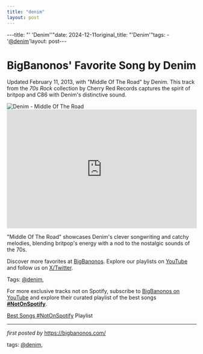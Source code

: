 ```yaml
---
title: "denim"
layout: post
---
```

---title: "' 'Denim''"date: 2024-12-11original_title: "'Denim'"tags:  - '[@denim](/tags/denim/)'layout: post---<!-- Post Title --><h1 >BigBanonos' Favorite Song by Denim</h1> <!-- Introductory Text --><p >Updated February 11, 2013, with "Middle Of The Road" by Denim. This track from the *70s Rock* collection by Cherry Red Records captures the spirit of britpop and C86 with Denim's distinctive sound.</p> <!-- Featured Image --><div > <img src="https://i.ytimg.com/vi/QP7gnR8zMms/hq720.jpg?sqp=-oaymwE7CK4FEIIDSFryq4qpAy0IARUAAAAAGAElAADIQj0AgKJD8AEB-AG-B4AC0AWKAgwIABABGH8gNSgjMA8=&rs=AOn4CLBDo--xH1orapXjZVzYUeVTYbB_Ww" alt="Denim - Middle Of The Road" /></div> <!-- YouTube Video Embed --><div > <iframe width="100%" height="315" src="https://www.youtube.com/embed/TDv59XgvtrQ" title="Denim, Middle Of The Road" frameborder="0" allow="accelerometer; autoplay; clipboard-write; encrypted-media; gyroscope; picture-in-picture; web-share" referrerpolicy="strict-origin-when-cross-origin" allowfullscreen></iframe></div> <!-- Song Information --><div > <p>"Middle Of The Road" showcases Denim's clever songwriting and catchy melodies, blending britpop's energy with a nod to the nostalgic sounds of the 70s.</p></div> <!-- Footer Links --><div > <p>Discover more favorites at <a href="https://bigbanonos.com/" target="_blank">BigBanonos</a>. Explore our playlists on <a href="https://www.youtube.com/[@BigBanonos](/tags/BigBanonos/)" target="_blank">YouTube</a> and follow us on <a href="https://x.com/bigbanonos" target="_blank">X/Twitter</a>.</p></div> <!-- Tags --><p >Tags: [@denim](/tags/denim/),</p><!--Subscribe and Playlist Links--><div>    <p>For more exclusive tracks not on Spotify, subscribe to <a href="https://www.youtube.com/[@BigBanonos](/tags/BigBanonos/)" target="_blank">BigBanonos on YouTube</a> and explore their curated playlist of the best songs <strong>[#NotOnSpotify](/tags/NotOnSpotify/)</strong>.</p>    <p><a href="https://www.youtube.com/playlist?list=PLtuNtuTatqI0kFahUCbtbfenC_ET5O_tr" target="_blank">Best Songs [#NotOnSpotify](/tags/NotOnSpotify/) Playlist<br /></a></p></div><hr /><p><em>first posted by</em> <a href="https://bigbanonos.com/" rel="noopener" target="_new">https://bigbanonos.com/</a></p><p>tags: [@denim](/tags/denim/),</p>